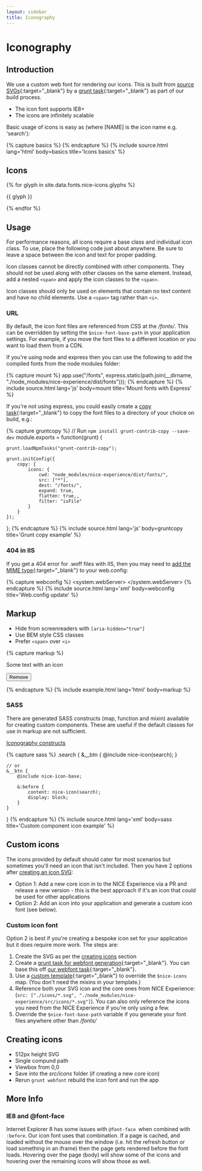 ```yaml
---
layout: sidebar
title: Iconography
---
```


# Iconography

## Introduction

We use a custom web font for rendering our icons.
This is built from [source SVGs](https://github.com/nhsevidence/NICE-Experience/tree/master/src/icons){:target="_blank"} by a [grunt task](https://github.com/nhsevidence/NICE-Experience/blob/master/.grunt-tasks/webfont.js){:target="_blank"} as part of our build process.

- The icon font supports IE8+
- The icons are infinitely scalable

Basic usage of icons is easy as (where [NAME] is the icon name e.g. 'search'):

{% capture basics %}
<span class="icon icon--[NAME]" aria-hidden="true"></span>
{% endcapture %}
{% include source.html lang='html' body=basics title='Icons basics' %}


## Icons

<div class="grid">
    {% for glyph in site.data.fonts.nice-icons.glyphs %}
        <div data-g="6 xs:4 md:3 lg:2" class="text-center">
            <div class="h2">
                <span class="icon icon--{{ glyph }}"></span>
            </div>
            <p>
                {{ glyph }}
            </p>
        </div>
    {% endfor %}
</div>


## Usage

For performance reasons, all icons require a base class and individual icon class. To use, place the following code just about anywhere. Be sure to leave a space between the icon and text for proper padding.

Icon classes cannot be directly combined with other components. They should not be used along with other classes on the same element. Instead, add a nested `<span>` and apply the icon classes to the `<span>`.

Icon classes should only be used on elements that contain no text content and have no child elements. Use a `<span>` tag rather than `<i>`.

### URL

By default, the icon font files are referenced from CSS at the */fonts/*. This can be overridden by setting the `$nice-font-base-path` in your application settings. For example, if you move the font files to a different location or you want to load them from a CDN.

If you're using node and express then you can use the following to add the compiled fonts from the node modules folder:

{% capture mount %}
app.use("/fonts", express.static(path.join(__dirname, "./node_modules/nice-experience/dist/fonts")));
{% endcapture %}
{% include source.html lang='js' body=mount title='Mount fonts with Express' %}

If you're not using express, you could easily create a [copy task](ttps://github.com/gruntjs/grunt-contrib-copy){:target="_blank"} to copy the font files to a directory of your choice on build, e.g.:

{% capture gruntcopy %}
// Run `npm install grunt-contrib-copy --save-dev`
module.exports = function(grunt) {

    grunt.loadNpmTasks("grunt-contrib-copy");

    grunt.initConfig({
        copy: {
            icons: {
                cwd: "node_modules/nice-experience/dist/fonts/",
                src: ["*"],
                dest: "/fonts/",
                expand: true,
                flatten: true,,
                filter: "isFile"
            }
        }
    });
};
{% endcapture %}
{% include source.html lang='js' body=gruntcopy title='Grunt copy example' %}

### 404 in IIS

If you get a 404 error for .woff files with IIS, then you may need to [add the MIME type](http://stackoverflow.com/a/7374640/486434){:target="_blank"} to your web.config:

{% capture webconfig %}
<system.webServer>
    <staticContent>
        <remove fileExtension=".woff" />
        <mimeMap fileExtension=".woff" mimeType="application/x-font-woff" />
    </staticContent>
</system.webServer>
{% endcapture %}
{% include source.html lang='xml' body=webconfig title='Web.config update' %}

## Markup

- Hide from screenreaders with `[aria-hidden="true"]`
- Use BEM style CSS classes
- Prefer `<span>` over `<i>`

{% capture markup %}
<p>
    <span class="icon icon--plus" aria-hidden="true"></span>
    Some text with an icon
    <span class="icon icon--standards" aria-hidden="true"></span>
</p>
<p>
    <button type="button" class="btn">Remove <span class="icon icon--remove" aria-hidden="true"></span></button>
</p>
{% endcapture %}
{% include example.html lang='html' body=markup %}

### SASS

There are generated SASS constructs (map, function and mixin) available for creating custom components. These are useful if the default classes for use in markup are not sufficient.

<a href="{{ site.baseurl }}{% link technical/sass/documentation/icons.md %}" class="btn">Iconography constructs</a>

{% capture sass %}
.search {
    &__btn {
        @include nice-icon(search);
    }

    // or
    &__btn {
        @include nice-icon-base;

        &:before {
            content: nice-icon(search);
            display: block;
        }
    }
}
{% endcapture %}
{% include source.html lang='xml' body=sass title='Custom component icon example' %}


## Custom icons

The icons provided by default should cater for most scenarios but sometimes you'll need an icon that isn't included.
Then you have 2 options after [creating an icon SVG](#creating-icons):

- Option 1: Add a new core icon in to the NICE Experience via a PR and release a new version - this is the best approach if it's an icon that could be used for other applications
- Option 2: Add an icon into your application and generate a custom icon font (see below).

### Custom icon font

Option 2 is best if you're creating a bespoke icon set for your application but it does require more work. The steps are:

1. Create the SVG as per the [creating icons](#creating-icons) section
2. Create a [grunt task for webfont generation](https://github.com/sapegin/grunt-webfont){:target="_blank"}. You can base this off [our webfont task](https://github.com/nhsevidence/NICE-Experience/blob/master/.grunt-tasks/webfont.js){:target="_blank"}.
3. Use a [custom template](https://github.com/nhsevidence/NICE-Experience/blob/master/src/icons/.nice-icons.tmpl.scss){:target="_blank"} to override the `$nice-icons` map. (You don't need the mixins in your template.)
4. Reference both your SVG icon and the core ones from NICE Experience: (`src: ["./icons/*.svg", "./node_modules/nice-experience/src/icons/*.svg"]`). You can also only reference the icons you need from the NICE Experience if you're only using a few.
5. Override the `$nice-font-base-path` variable if you generate your font files anywhere other than */fonts/*


## Creating icons

- 512px height SVG
- Single compund path
- Viewbox from 0,0
- Save into the *src/icons* folder (if creating a new core icon)
- Rerun `grunt webfont` rebuild the icon font and run the app


## More Info

### IE8 and @font-face

Internet Explorer 8 has some issues with `@font-face `when combined with `:before`. Our icon font uses that combination. If a page is cached, and loaded without the mouse over the window (i.e. hit the refresh button or load something in an iframe) then the page gets rendered before the font loads. Hovering over the page (body) will show some of the icons and hovering over the remaining icons will show those as well.
